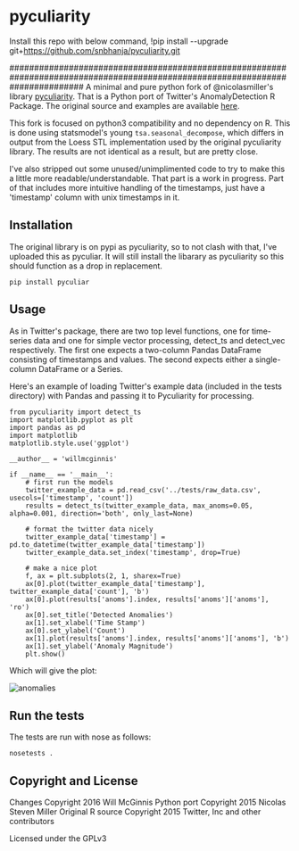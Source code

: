 pyculiarity
===========

Install this repo with below command,
!pip install --upgrade git+https://github.com/snbhanja/pyculiarity.git

###############################################################################################################################
A minimal and pure python fork of @nicolasmiller's library [pyculiarity](https://github.com/nicolasmiller/pyculiarity). 
That is a Python port of Twitter's AnomalyDetection R Package. The original source and examples are available 
[here](https://github.com/twitter/AnomalyDetection).

This fork is focused on python3 compatibility and no dependency on R. This is done using statsmodel's young `tsa.seasonal_decompose`, 
which differs in output from the Loess STL implementation used by the original pyculiarity library. The results are not
identical as a result, but are pretty close.

I've also stripped out some unused/unimplimented code to try to make this a little more readable/understandable.  That 
part is a work in progress. Part of that includes more intuitive handling of the timestamps, just have a 'timestamp' 
column with unix timestamps in it.

Installation
------------

The original library is on pypi as pyculiarity, so to not clash with that, I've uploaded this as pyculiar. It will still
install the libarary as pyculiarity so this should function as a drop in replacement.

    pip install pyculiar

Usage
-----

As in Twitter's package, there are two top level functions, one for time-series data and one for simple vector 
processing, detect_ts and detect_vec respectively. The first one expects a two-column Pandas DataFrame consisting of 
timestamps and values. The second expects either a single-column DataFrame or a Series.

Here's an example of loading Twitter's example data (included in the tests directory) with Pandas and passing it to 
Pyculiarity for processing.

    from pyculiarity import detect_ts
    import matplotlib.pyplot as plt
    import pandas as pd
    import matplotlib
    matplotlib.style.use('ggplot')
    
    __author__ = 'willmcginnis'
    
    if __name__ == '__main__':
        # first run the models
        twitter_example_data = pd.read_csv('../tests/raw_data.csv', usecols=['timestamp', 'count'])
        results = detect_ts(twitter_example_data, max_anoms=0.05, alpha=0.001, direction='both', only_last=None)
    
        # format the twitter data nicely
        twitter_example_data['timestamp'] = pd.to_datetime(twitter_example_data['timestamp'])
        twitter_example_data.set_index('timestamp', drop=True)
    
        # make a nice plot
        f, ax = plt.subplots(2, 1, sharex=True)
        ax[0].plot(twitter_example_data['timestamp'], twitter_example_data['count'], 'b')
        ax[0].plot(results['anoms'].index, results['anoms']['anoms'], 'ro')
        ax[0].set_title('Detected Anomalies')
        ax[1].set_xlabel('Time Stamp')
        ax[0].set_ylabel('Count')
        ax[1].plot(results['anoms'].index, results['anoms']['anoms'], 'b')
        ax[1].set_ylabel('Anomaly Magnitude')
        plt.show()
            
Which will give the plot:

![anomalies](https://github.com/wdm0006/pyculiarity/blob/master/examples/twitter_example.png)

Run the tests
-------------

The tests are run with nose as follows:

    nosetests .

Copyright and License
---------------------

Changes Copyright 2016 Will McGinnis
Python port Copyright 2015 Nicolas Steven Miller
Original R source Copyright 2015 Twitter, Inc and other contributors

Licensed under the GPLv3
